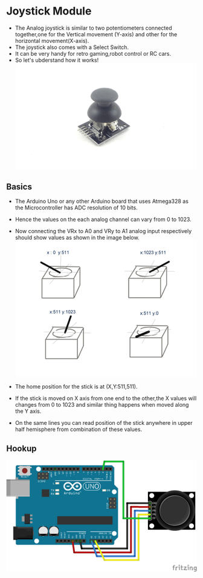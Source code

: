 # Joystick Module

- The Analog joystick is similar to two potentiometers connected together,one for the Vertical movement (Y-axis) and other for the horizontal movement(X-axis).
- The joystick also comes with a Select Switch.
- It can be very handy for retro gaming,robot control or RC cars.
- So let's ubderstand how it works!
![Joystick Module](IMG/dsc09428.jpg)
  
## Basics

- The Arduino Uno or any other Arduino board that uses Atmega328 as the Microcontroller has ADC resolution of 10 bits.
- Hence the values on the each analog channel can vary from 0 to 1023.
- Now connecting the VRx to A0 and VRy to A1 analog input respectively should show values as shown in the image below.
![Joy Diagram](IMG/Joy_diagram.jpeg)

- The home position for the stick is at (X,Y:511,511).
- If the stick is moved on X axis from one end to the other,the X values will changes from 0 to 1023 and similar thing happens when moved along the Y axis.
- On the same lines you can read position of the stick anywhere in upper half hemisphere from combination of these values.

## Hookup

![Circuit Diagram](IMG/0_Joystick_with_Arduino_bb.png)
